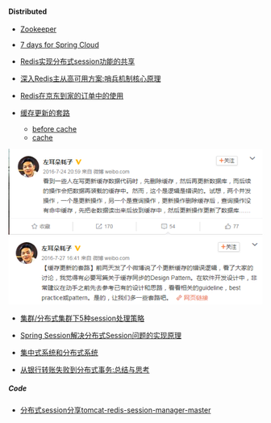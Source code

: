 #### Distributed

- [Zookeeper](http://blog.csdn.net/tlk20071/article/details/77145755)

- [7 days for Spring Cloud](http://www.cnblogs.com/skyblog/p/5127690.html)

- [Redis实现分布式session功能的共享](http://blog.csdn.net/fengshizty/article/details/50578639)

- [深入Redis主从高可用方案:哨兵机制核心原理](https://mp.weixin.qq.com/s?__biz=MzIzMDk2ODA2NQ==&mid=2247484245&idx=1&sn=5905ef3947a1dad4072b7115851c0c46&chksm=e8aa1d3bdfdd942d7c43a0662b0acc91cdad88514ee6334e01167885b43db138503ef8ecf7ff&mpshare=1&scene=1&srcid=1124FxBH9AgyPYp3m01l4oYM#rd)

- [Redis在京东到家的订单中的使用](https://juejin.im/entry/598c0700f265da3e2c70fa83)

- [缓存更新的套路](https://coolshell.cn/articles/17416.html)
	- [before cache](https://weibo.com/1401880315/E0mCVzY0Q?type=comment)
	- [cache](https://weibo.com/1401880315/E0NdXzA9C?type=comment#_rnd1513298499852)

![](https://github.com/Zychaowill/ImgStore/blob/master/Distributed/before%20cache.bmp)
![](https://github.com/Zychaowill/ImgStore/blob/master/Distributed/cache.bmp)

- [集群/分布式集群下5种session处理策略](http://blog.csdn.net/woaigaolaoshi/article/details/50902010)

- [Spring Session解决分布式Session问题的实现原理](http://blog.csdn.net/xlgen157387/article/details/60321984)

- [集中式系统和分布式系统](http://www.cnblogs.com/quchunhui/p/7691615.html)

- [从银行转账失败到分布式事务:总结与思考](http://www.cnblogs.com/xybaby/p/7465816.html?hmsr=toutiao.io&utm_medium=toutiao.io&utm_source=toutiao.io)

##### Code

- [分布式session分享tomcat-redis-session-manager-master](http://download.csdn.net/download/fengshizty/9417242)